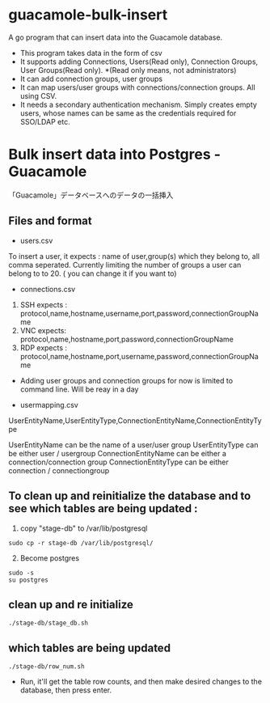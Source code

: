 # guacamole-bulk-insert
A go program that can insert data into the Guacamole database.

- This program takes data in the form of csv
- It supports adding Connections, Users(Read only), Connection Groups, User Groups(Read only). *(Read only means, not administrators) 
- It can add connection groups, user groups
- It can map users/user groups with connections/connection groups. All using CSV.
- It needs a secondary authentication mechanism. Simply creates empty users, whose names can be same as the credentials required for SSO/LDAP etc.


# Bulk insert data into Postgres - Guacamole

「Guacamole」データベースへのデータの一括挿入

## Files and format

- users.csv

To insert a user, it expects : name of user,group(s) which they belong to, all comma seperated. Currently limiting the number of groups a user can belong to to 20. ( you can change it if you want to)

- connections.csv

1. SSH expects : protocol,name,hostname,username,port,password,connectionGroupName
2. VNC expects: protocol,name,hostname,port,password,connectionGroupName
3. RDP expects : protocol,name,hostname,port,username,password,connectionGroupName

- Adding user groups and connection groups for now is limited to command line. Will be reay in a day

- usermapping.csv

UserEntityName,UserEntityType,ConnectionEntityName,ConnectionEntityType

UserEntityName can be the name of a user/user group
UserEntityType can be either user / usergroup
ConnectionEntityName can be either a connection/connection group
ConnectionEntityType can be either connection / connectiongroup




## To clean up and reinitialize the database and to see which tables are being updated :

1. copy "stage-db" to /var/lib/postgresql

```
sudo cp -r stage-db /var/lib/postgresql/
```

2. Become postgres

```
sudo -s
su postgres
```

## clean up and re initialize

```
./stage-db/stage_db.sh
```

## which tables are being updated

```
./stage-db/row_num.sh
```

- Run, it'll get the table row counts, and then make desired changes to the database, then press enter.

